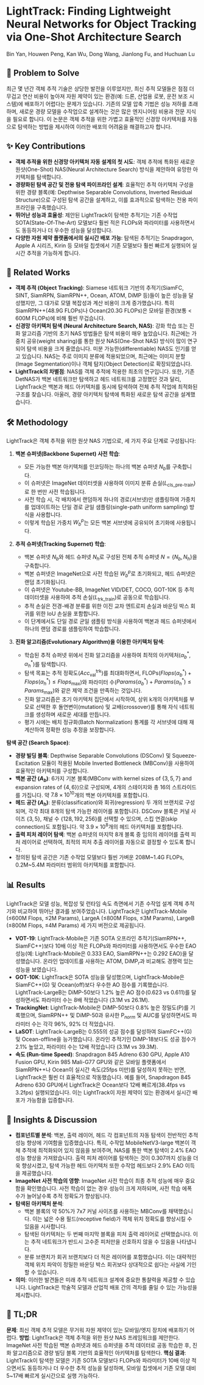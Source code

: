 # LightTrack: Finding Lightweight Neural Networks for Object Tracking via One-Shot Architecture Search
Bin Yan, Houwen Peng, Kan Wu, Dong Wang, Jianlong Fu, and Huchuan Lu

## 🧩 Problem to Solve
최근 몇 년간 객체 추적 기술은 상당한 발전을 이루었지만, 최신 추적 모델들은 점점 더 무겁고 연산 비용이 높아져 자원 제약이 있는 환경(예: 드론, 산업용 로봇, 운전 보조 시스템)에 배포하기 어렵다는 문제가 있습니다. 기존의 모델 압축 기법은 성능 저하를 초래하며, 새로운 경량 모델을 수작업으로 설계하는 것은 많은 엔지니어링 비용과 전문 지식을 필요로 합니다. 이 논문은 객체 추적을 위한 가볍고 효율적인 신경망 아키텍처를 자동으로 탐색하는 방법을 제시하여 이러한 배포의 어려움을 해결하고자 합니다.

## ✨ Key Contributions
*   **객체 추적을 위한 신경망 아키텍처 자동 설계의 첫 시도**: 객체 추적에 특화된 새로운 원샷(One-Shot) NAS(Neural Architecture Search) 방식을 제안하여 유망한 아키텍처를 탐색합니다.
*   **경량화된 탐색 공간 및 전용 탐색 파이프라인 설계**: 효율적인 추적 아키텍처 구성을 위한 경량 블록(예: Depthwise Separable Convolutions, Inverted Residual Structure)으로 구성된 탐색 공간을 설계하고, 이를 효과적으로 탐색하는 전용 파이프라인을 구축했습니다.
*   **뛰어난 성능과 효율성**: 제안된 LightTrack이 탐색한 추적기는 기존 수작업 SOTA(State-Of-The-Art) 모델보다 훨씬 적은 FLOPs와 파라미터를 사용하면서도 동등하거나 더 우수한 성능을 달성합니다.
*   **다양한 자원 제약 플랫폼에서의 실시간 배포 가능**: 탐색된 추적기는 Snapdragon, Apple A 시리즈, Kirin 등 모바일 칩셋에서 기존 모델보다 훨씬 빠르게 실행되어 실시간 추적을 가능하게 합니다.

## 📎 Related Works
*   **객체 추적 (Object Tracking)**: Siamese 네트워크 기반의 추적기(SiamFC, SINT, SiamRPN, SiamRPN++, Ocean, ATOM, DiMP 등)들이 높은 성능을 달성했지만, 그 대가로 모델 복잡성과 계산 비용이 크게 증가했습니다. 특히 SiamRPN++(48.9G FLOPs)나 Ocean(20.3G FLOPs)은 모바일 환경(보통 < 600M FLOPs)에 비해 훨씬 무겁습니다.
*   **신경망 아키텍처 탐색 (Neural Architecture Search, NAS)**: 강화 학습 또는 진화 알고리즘 기반의 초기 NAS 방법들은 탐색 비용이 매우 높았습니다. 최근에는 가중치 공유(weight sharing)를 통한 원샷 NAS(One-Shot NAS) 방식이 많이 연구되어 탐색 비용을 크게 줄였습니다. 미분 가능한(differentiable) NAS도 인기를 얻고 있습니다. NAS는 주로 이미지 분류에 적용되었으며, 최근에는 이미지 분할(Image Segmentation)이나 객체 탐지(Object Detection)로 확장되었습니다.
*   **LightTrack의 차별점**: NAS를 객체 추적에 적용한 최초의 연구입니다. 또한, 기존 DetNAS가 백본 네트워크만 탐색하고 헤드 네트워크를 고정했던 것과 달리, LightTrack은 백본과 헤드 아키텍처를 동시에 탐색하여 전체 추적 작업에 최적화된 구조를 찾습니다. 아울러, 경량 아키텍처 탐색에 특화된 새로운 탐색 공간을 설계했습니다.

## 🛠️ Methodology
LightTrack은 객체 추적을 위한 원샷 NAS 기법으로, 세 가지 주요 단계로 구성됩니다:

1.  **백본 슈퍼넷(Backbone Supernet) 사전 학습**:
    *   모든 가능한 백본 아키텍처를 인코딩하는 하나의 백본 슈퍼넷 $N_{b}$를 구축합니다.
    *   이 슈퍼넷은 ImageNet 데이터셋을 사용하여 이미지 분류 손실($L_{\text{cls\_pre-train}}$)로 한 번만 사전 학습됩니다.
    *   사전 학습 시, 각 배치에서 랜덤하게 하나의 경로(서브넷)만 샘플링하여 가중치를 업데이트하는 단일 경로 균일 샘플링(single-path uniform sampling) 방식을 사용합니다.
    *   이렇게 학습된 가중치 $W^{p}_{b}$는 모든 백본 서브넷에 공유되어 초기화에 사용됩니다.

2.  **추적 슈퍼넷(Tracking Supernet) 학습**:
    *   백본 슈퍼넷 $N_{b}$와 헤드 슈퍼넷 $N_{h}$로 구성된 전체 추적 슈퍼넷 $N = \{N_{b}, N_{h}\}$을 구축합니다.
    *   백본 슈퍼넷은 ImageNet으로 사전 학습된 $W^{p}_{b}$로 초기화되고, 헤드 슈퍼넷은 랜덤 초기화됩니다.
    *   이 슈퍼넷은 Youtube-BB, ImageNet VID/DET, COCO, GOT-10K 등 추적 데이터셋을 사용하여 추적 손실($L_{\text{trk\_train}}$)로 공동으로 학습됩니다.
    *   추적 손실은 전경-배경 분류를 위한 이진 교차 엔트로피 손실과 바운딩 박스 회귀를 위한 IoU 손실을 포함합니다.
    *   이 단계에서도 단일 경로 균일 샘플링 방식을 사용하여 백본과 헤드 슈퍼넷에서 하나의 랜덤 경로를 샘플링하여 학습합니다.

3.  **진화 알고리즘(Evolutionary Algorithm)을 이용한 아키텍처 탐색**:
    *   학습된 추적 슈퍼넷 위에서 진화 알고리즘을 사용하여 최적의 아키텍처($\alpha^{*}_{b}$, $\alpha^{*}_{h}$)를 탐색합니다.
    *   탐색 목표는 추적 정확도($Acc^{\text{trk}}_{\text{val}}$)를 최대화하면서, FLOPs($Flops(\alpha^{*}_{b}) + Flops(\alpha^{*}_{h}) \leq Flops_{\text{max}}$)와 파라미터 수($Params(\alpha^{*}_{b}) + Params(\alpha^{*}_{h}) \leq Params_{\text{max}}$)와 같은 제약 조건을 만족하는 것입니다.
    *   진화 알고리즘은 초기 아키텍처 집단에서 시작하여, 상위 k개의 아키텍처를 부모로 선택한 후 돌연변이(mutation) 및 교배(crossover)를 통해 자식 네트워크를 생성하며 새로운 세대를 만듭니다.
    *   평가 시에는 배치 정규화(Batch Normalization) 통계를 각 서브넷에 대해 재계산하여 정확한 성능 추정을 보장합니다.

**탐색 공간 (Search Space)**:
*   **경량 빌딩 블록**: Depthwise Separable Convolutions (DSConv) 및 Squeeze-Excitation 모듈이 적용된 Mobile Inverted Bottleneck (MBConv)을 사용하여 효율적인 아키텍처를 구성합니다.
*   **백본 공간 ($A_{b}$)**: 6가지 기본 블록(MBConv with kernel sizes of $\{3,5,7\}$ and expansion rates of $\{4,6\}$)으로 구성되며, 4개의 스테이지와 총 16의 스트라이드를 가집니다. 약 $7.8 \times 10^{10}$개의 백본 아키텍처를 포함합니다.
*   **헤드 공간 ($A_{h}$)**: 분류(classification)와 회귀(regression) 두 개의 브랜치로 구성되며, 각각 최대 8개의 탐색 가능한 레이어를 포함합니다. DSConv 블록은 커널 사이즈 $\{3,5\}$, 채널 수 $\{128,192,256\}$를 선택할 수 있으며, 스킵 연결(skip connection)도 포함됩니다. 약 $3.9 \times 10^{8}$개의 헤드 아키텍처를 포함합니다.
*   **출력 피처 레이어 탐색**: 백본 슈퍼넷의 마지막 8개 블록 중 임의의 레이어를 출력 피처 레이어로 선택하여, 최적의 피처 추출 레이어를 자동으로 결정할 수 있도록 합니다.
*   정의된 탐색 공간은 기존 수작업 모델보다 훨씬 가벼운 208M~1.4G FLOPs, 0.2M~5.4M 파라미터 범위의 아키텍처를 포함합니다.

## 📊 Results
LightTrack은 모델 성능, 복잡성 및 런타임 속도 측면에서 기존 수작업 설계 객체 추적기와 비교하여 뛰어난 결과를 보여주었습니다. LightTrack은 LightTrack-Mobile (≤600M Flops, ≤2M Params), LargeA (≤800M Flops, ≤3M Params), LargeB (≤800M Flops, ≤4M Params) 세 가지 버전으로 제공됩니다.

*   **VOT-19**: LightTrack-Mobile은 기존 SOTA 오프라인 추적기(SiamRPN++, SiamFC++)보다 10배 이상 적은 FLOPs와 파라미터를 사용하면서도 우수한 EAO 성능(예: LightTrack-Mobile은 0.333 EAO, SiamRPN++는 0.292 EAO)을 달성했습니다. 온라인 업데이트를 사용하는 ATOM, DiMP$_{r}$과 비교해도 경쟁력 있는 성능을 보였습니다.
*   **GOT-10K**: LightTrack은 SOTA 성능을 달성했으며, LightTrack-Mobile은 SiamFC++(G) 및 Ocean(off)보다 우수한 AO 점수를 기록했습니다. LightTrack-LargeB는 DiMP-50보다 1.2% 높은 AO 점수(0.623 vs 0.611)를 달성하면서도 파라미터 수는 8배 적었습니다 (3.1M vs 26.1M).
*   **TrackingNet**: LightTrack-Mobile은 DiMP-50보다 0.8% 높은 정밀도(P)를 기록했으며, SiamRPN++ 및 DiMP-50과 유사한 P$_{norm}$ 및 AUC를 달성하면서도 파라미터 수는 각각 96%, 92% 더 적었습니다.
*   **LaSOT**: LightTrack-LargeB는 0.555의 성공 점수를 달성하여 SiamFC++(G) 및 Ocean-offline을 능가했습니다. 온라인 추적기인 DiMP-18보다도 성공 점수가 2.1% 높았고, 파라미터 수는 12배 적었습니다 (3.1M vs 39.3M).
*   **속도 (Run-time Speed)**: Snapdragon 845 Adreno 630 GPU, Apple A10 Fusion GPU, Kirin 985 Mali-G77 GPU와 같은 모바일 플랫폼에서 SiamRPN++나 Ocean이 실시간 속도(25fps 미만)를 달성하지 못하는 반면, LightTrack은 훨씬 더 효율적으로 작동했습니다. 예를 들어, Snapdragon 845 Adreno 630 GPU에서 LightTrack은 Ocean보다 12배 빠르게(38.4fps vs 3.2fps) 실행되었습니다. 이는 LightTrack이 자원 제약이 있는 환경에서 실시간 배포가 가능함을 입증합니다.

## 🧠 Insights & Discussion
*   **컴포넌트별 분석**: 백본, 출력 레이어, 헤드 각 컴포넌트의 자동 탐색이 전반적인 추적 성능 향상에 기여함을 입증했습니다. 특히, 수작업 MobileNetV3-large 백본이 객체 추적에 최적화되어 있지 않음을 보여주며, NAS를 통한 백본 탐색이 2.4% EAO 성능 향상을 가져왔습니다. 출력 피처 레이어를 탐색하는 것이 0.307까지 성능을 더욱 향상시켰고, 탐색 가능한 헤드 아키텍처 또한 수작업 헤드보다 2.9% EAO 이득을 제공했습니다.
*   **ImageNet 사전 학습의 영향**: ImageNet 사전 학습이 최종 추적 성능에 매우 중요함을 확인했습니다. 사전 학습이 없는 경우 성능이 크게 저하되며, 사전 학습 에폭 수가 늘어날수록 추적 정확도가 향상됩니다.
*   **탐색된 아키텍처 분석**:
    *   백본 블록의 약 50%가 7x7 커널 사이즈를 사용하는 MBConv를 채택했습니다. 이는 넓은 수용 필드(receptive field)가 객체 위치 정확도를 향상시킬 수 있음을 시사합니다.
    *   탐색된 아키텍처는 두 번째 마지막 블록을 피처 출력 레이어로 선택했습니다. 이는 추적 네트워크가 반드시 고수준 피처만을 선호하지 않을 수 있음을 나타냅니다.
    *   분류 브랜치가 회귀 브랜치보다 더 적은 레이어를 포함했습니다. 이는 대략적인 객체 위치 파악이 정밀한 바운딩 박스 회귀보다 상대적으로 쉽다는 사실에 기인할 수 있습니다.
*   **의미**: 이러한 발견들은 미래 추적 네트워크 설계에 중요한 통찰력을 제공할 수 있습니다. LightTrack은 학술적 모델과 산업적 배포 간의 격차를 줄일 수 있는 가능성을 제시합니다.

## 📌 TL;DR
**문제**: 최신 객체 추적 모델은 무거워 자원 제약이 있는 모바일/엣지 장치에 배포하기 어렵다.
**방법**: LightTrack은 객체 추적을 위한 원샷 NAS 프레임워크를 제안한다. ImageNet 사전 학습된 백본 슈퍼넷과 헤드 슈퍼넷을 추적 데이터로 공동 학습한 후, 진화 알고리즘으로 경량 빌딩 블록 기반의 효율적인 아키텍처를 탐색한다.
**핵심 결과**: LightTrack이 탐색한 모델은 기존 SOTA 모델보다 FLOPs와 파라미터가 10배 이상 적으면서도 동등하거나 더 우수한 추적 성능을 달성하며, 모바일 칩셋에서 기존 모델 대비 5~17배 빠르게 실시간으로 실행 가능하다.